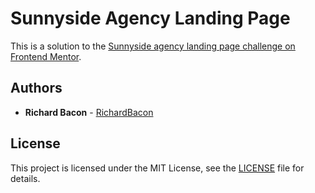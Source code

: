 # Sunnyside Agency Landing Page

This is a solution to the [Sunnyside agency landing page challenge on Frontend Mentor](https://www.frontendmentor.io/challenges/sunnyside-agency-landing-page-7yVs3B6ef).

## Authors

- **Richard Bacon** - [RichardBacon](https://github.com/RichardBacon)

## License

This project is licensed under the MIT License, see the [LICENSE](LICENSE) file for details.
